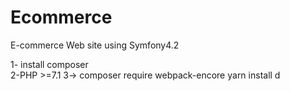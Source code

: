 # Ecommerce
E-commerce Web site using Symfony4.2 

1- install composer <br/>
2-PHP >=7.1
3-> composer require webpack-encore
     yarn install d
